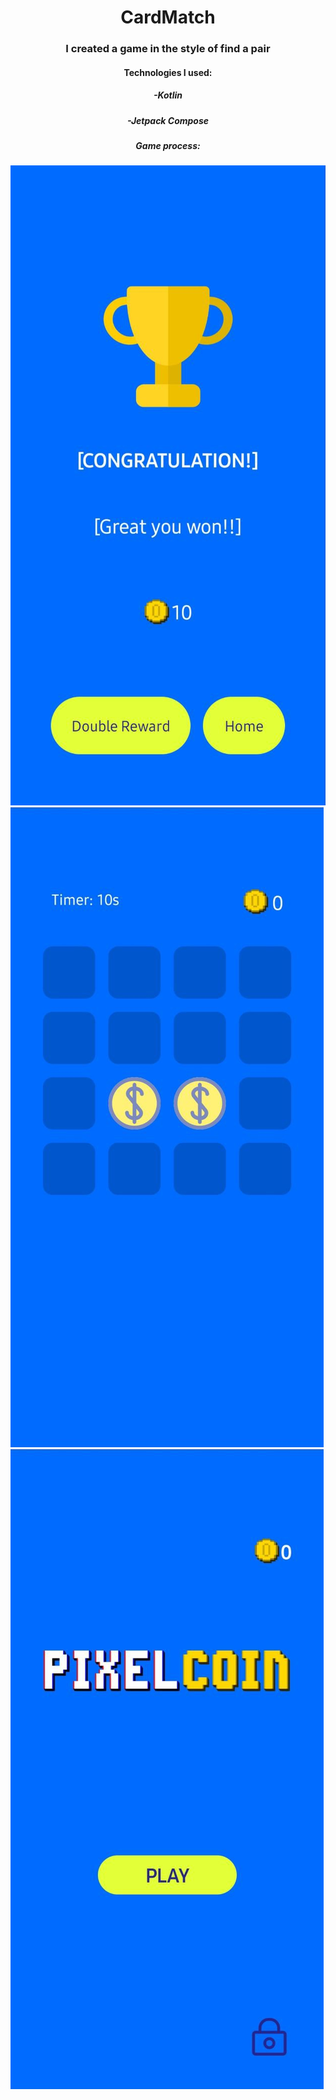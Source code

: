<h1 align="center">CardMatch</h1>
<h3 align="center">I created a game in the style of find a pair</h3>
<h4 align="center">Technologies I used:</h4>
<h5 align="center">-Kotlin</h5>
<h5 align="center">-Jetpack Compose</h5>
<h5 align="center">Game process:</h5>
<img src="https://github.com/Degrater/CardMatch/blob/master/1.jpg">
<img src="https://github.com/Degrater/CardMatch/blob/master/2.jpg">
<img src="https://github.com/Degrater/CardMatch/blob/master/3.jpg">

